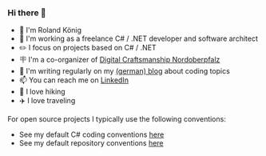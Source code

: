 ### Hi there 👋
 - 🔭 I'm Roland König
 - 🏢 I'm working as a freelance C# / .NET developer and software architect
 - ✏️ I focus on projects based on C# / .NET
 - 🪧 I'm a co-organizer of [Digital Craftsmanship Nordoberpfalz](https://dc-nordoberpfalz.de/) 
 - 📓 I'm writing regularly on my [(german) blog](https://www.rolandk.de/) about coding topics
 - 📫 You can reach me on [LinkedIn](https://www.linkedin.com/in/roland-k%C3%B6nig-6bb380160/)
 - 🌄 I love hiking
 - ✈️ I love traveling

For open source projects I typically use the following conventions:
 - See my default C# coding conventions [here](conventions-csharp.md) 
 - See my default repository conventions [here](conventions-repositories.md)
